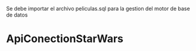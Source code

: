 Se debe importar el archivo peliculas.sql para la gestion del motor de base de datos
# ApiConectionStarWars
